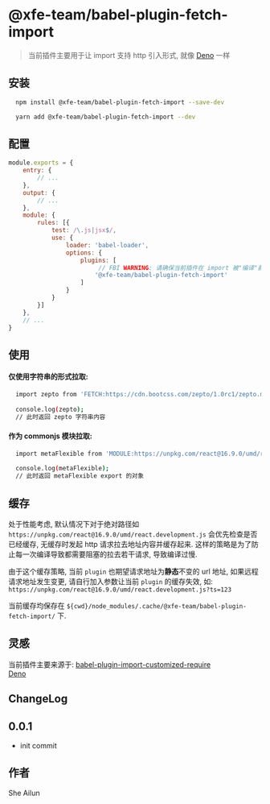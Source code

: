# @xfe-team/babel-plugin-fetch-import

> 当前插件主要用于让 import 支持 http 引入形式, 就像 [Deno](https://deno.land/manual.html#goals) 一样

## 安装

```bash
  npm install @xfe-team/babel-plugin-fetch-import --save-dev
```

```bash
  yarn add @xfe-team/babel-plugin-fetch-import --dev
```

## 配置
```javascript
module.exports = {
    entry: {
        // ...
    },
    output: {
        // ...
    },
    module: {
        rules: [{
            test: /\.js|jsx$/,
            use: {
                loader: 'babel-loader',
                options: {
                    plugins: [
                         // FBI WARNING: 请确保当前插件在 import 被"编译"前处理
                        '@xfe-team/babel-plugin-fetch-import'
                    ]
                }
            }
        }]
    },
    // ...
}
```

## 使用

#### 仅使用字符串的形式拉取:

```bash
  import zepto from 'FETCH:https://cdn.bootcss.com/zepto/1.0rc1/zepto.min.js';
  
  console.log(zepto);
  // 此时返回 zepto 字符串内容
```

#### 作为 commonjs 模块拉取:

```bash
  import metaFlexible from 'MODULE:https://unpkg.com/react@16.9.0/umd/react.development.js';
  
  console.log(metaFlexible);
  // 此时返回 metaFlexible export 的对象
```

## 缓存

处于性能考虑, 默认情况下对于绝对路径如 `https://unpkg.com/react@16.9.0/umd/react.development.js` 会优先检查是否已经缓存,
无缓存时发起 http 请求拉去地址内容并缓存起来. 这样的策略是为了防止每一次编译导致都需要阻塞的拉去若干请求, 导致编译过慢.

由于这个缓存策略, 当前 `plugin` 也期望请求地址为<b>静态</b>不变的 url 地址, 如果远程请求地址发生变更, 请自行加入参数让当前 `plugin` 的缓存失效,
如: `https://unpkg.com/react@16.9.0/umd/react.development.js?ts=123`

当前缓存均保存在 `${cwd}/node_modules/.cache/@xfe-team/babel-plugin-fetch-import/` 下.

## 灵感

当前插件主要来源于: 
[babel-plugin-import-customized-require](https://github.com/alienzhou/babel-plugin-import-customized-require) <br />
[Deno](https://github.com/denoland/deno)

## ChangeLog

## 0.0.1

* init commit

## 作者
She Ailun